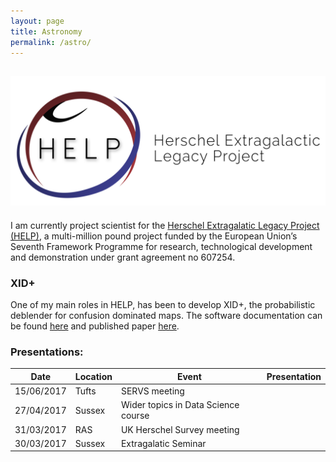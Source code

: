 ```yaml
---
layout: page
title: Astronomy
permalink: /astro/
---
```

## [![](https://github.com/H-E-L-P/XID_plus/blob/master/docs/images/Help_Logo.png?raw=true)](http://herschel.sussex.ac.uk)
I am currently project scientist for the [Herschel Extragalatic Legacy Project (HELP)](http://herschel.sussex.ac.uk), a multi-million pound project funded by the European Union’s Seventh Framework Programme for research, technological development and demonstration under grant agreement no 607254.

### XID+
One of my main roles in HELP, has been to develop XID+, the probabilistic deblender for confusion dominated maps. The software documentation can be found [here](http://herschel.sussex.ac.uk/XID_plus) and published paper [here](http://adsabs.harvard.edu/cgi-bin/bib_query?arXiv:1606.05770).

### Presentations:

| Date  | Location  | Event  | Presentation  |
|---|---|---|---|
| 15/06/2017  | Tufts  | SERVS meeting  |   |
| 27/04/2017 | Sussex | Wider topics in Data Science course | | 
| 31/03/2017 | RAS  | UK Herschel Survey meeting   |   |
| 30/03/2017 | Sussex | Extragalatic Seminar | | 



